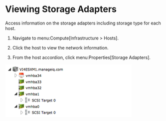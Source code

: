 # Viewing Storage Adapters

Access information on the storage adapters including storage type for
each host.

1.  Navigate to menu:Compute\[Infrastructure \> Hosts\].

2.  Click the host to view the network information.

3.  From the host accordion, click menu:Properties\[Storage Adapters\].

![2232](/images/2232.png)
